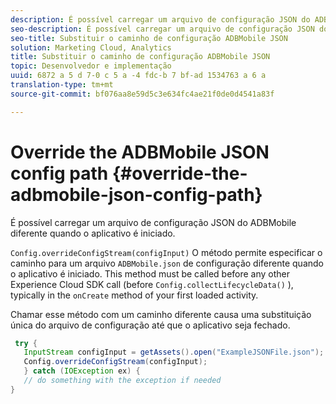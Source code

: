```yaml
---
description: É possível carregar um arquivo de configuração JSON do ADBMobile diferente quando o aplicativo é iniciado.
seo-description: É possível carregar um arquivo de configuração JSON do ADBMobile diferente quando o aplicativo é iniciado.
seo-title: Substituir o caminho de configuração ADBMobile JSON
solution: Marketing Cloud, Analytics
title: Substituir o caminho de configuração ADBMobile JSON
topic: Desenvolvedor e implementação
uuid: 6872 a 5 d 7-0 c 5 a -4 fdc-b 7 bf-ad 1534763 a 6 a
translation-type: tm+mt
source-git-commit: bf076aa8e59d5c3e634fc4ae21f0de0d4541a83f

---
```



# Override the ADBMobile JSON config path {#override-the-adbmobile-json-config-path}

É possível carregar um arquivo de configuração JSON do ADBMobile diferente quando o aplicativo é iniciado.

`Config.overrideConfigStream(configInput)` O método permite especificar o caminho para um arquivo `ADBMobile.json` de configuração diferente quando o aplicativo é iniciado. This method must be called before any other Experience Cloud SDK call (before `Config.collectLifecycleData()` ), typically in the `onCreate` method of your first loaded activity.

Chamar esse método com um caminho diferente causa uma substituição única do arquivo de configuração até que o aplicativo seja fechado.

```java
 try { 
   InputStream configInput = getAssets().open("ExampleJSONFile.json"); 
   Config.overrideConfigStream(configInput); 
   } catch (IOException ex) { 
   // do something with the exception if needed 
}
```

